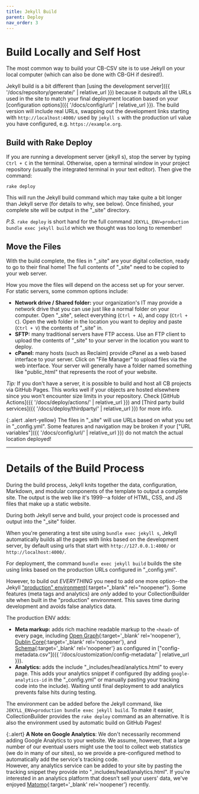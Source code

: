 ```yaml
---
title: Jekyll Build
parent: Deploy
nav_order: 3
---
```


# Build Locally and Self Host

The most common way to build your CB-CSV site is to use Jekyll on your local computer (which can also be done with CB-GH if desired!).

Jekyll build is a bit different than [using the development server]({{ '/docs/repository/generate/' | relative_url }}) because it outputs all the URLs used in the site to match your final deployment location based on your [configuration options]({{ '/docs/config/url/' | relative_url }}).
The build version will include real URLs, swapping out the development links starting with `http://localhost:4000/` used by `jekyll s` with the production url value you have configured, e.g. `https://example.org`.

## Build with Rake Deploy

If you are running a development server (jekyll s), stop the server by typing `Ctrl + C` in the terminal.
Otherwise, open a terminal window in your project repository (usually the integrated terminal in your text editor). 
Then give the command:

```
rake deploy
```

This will run the Jekyll build command which may take quite a bit longer than Jekyll serve (for details to why, see below). 
Once finished, your complete site will be output in the "_site" directory.

*P.S.* `rake deploy` is short hand for the full command `JEKYLL_ENV=production bundle exec jekyll build` which we thought was too long to remember!

## Move the Files

With the build complete, the files in "_site" are your digital collection, ready to go to their final home! 
The full contents of "_site" need to be copied to your web server.

How you move the files will depend on the access set up for your server. 
For static servers, some common options include:

- **Network drive / Shared folder:** your organization's IT may provide a network drive that you can use just like a normal folder on your computer. Open "_site", select everything (`Ctrl + A`), and copy (`Ctrl + C`). Open the web folder in the location you want to deploy and paste (`Ctrl + V`) the contents of "_site" in.
- **SFTP:** many traditional servers have FTP access. Use an FTP client to upload the contents of "_site" to your server in the location you want to deploy.
- **cPanel:** many hosts (such as Reclaim) provide cPanel as a web based interface to your server. Click on "File Manager" to upload files via the web interface. Your server will generally have a folder named something like "public_html" that represents the root of your website. 

*Tip:* If you don't have a server, it is possible to build and host all CB projects via GitHub Pages. 
This works well if your objects are hosted elsewhere since you won't encounter size limits in your repository.
Check [GitHub Actions]({{ '/docs/deploy/actions/' | relative_url }}) and [Third party build services]({{ '/docs/deploy/thirdparty/' | relative_url }}) for more info.

{:.alert .alert-yellow}
The files in "_site" will use URLs based on what you set in "_config.yml".
Some features and navigation may be broken if your ["URL variables"]({{ '/docs/config/url/' | relative_url }}) do not match the actual location deployed!

--------------

# Details of the Build Process

During the build process, Jekyll knits together the data, configuration, Markdown, and modular components of the template to output a complete site.
The output is the web like it's 1999--a folder of HTML, CSS, and JS files that make up a static website.

During both Jekyll serve and build, your project code is processed and output into the "_site" folder.

When you're generating a test site using `bundle exec jekyll s`, Jekyll automatically builds all the pages with links based on the development server, by default using urls that start with `http://127.0.0.1:4000/` or `http://localhost:4000/`. 

For deployment, the command `bundle exec jekyll build` builds the site using links based on the production URLs configured in "_config.yml".

However, to build out *EVERYTHING* you need to add one more option--the Jekyll ["production" environment](https://jekyllrb.com/docs/configuration/environments/){:target="_blank" rel="noopener"}.
Some features (meta tags and analytics) are *only* added to your CollectionBuilder site when built in the "production" environment.
This saves time during development and avoids false analytics data.

The production ENV adds:

- **Meta markup:** adds rich machine readable markup to the `<head>` of every page, including [Open Graph](https://opengraphprotocol.org/){:target='_blank' rel='noopener'}, [Dublin Core](https://www.dublincore.org/specifications/dublin-core/dcmi-terms/){:target='_blank' rel='noopener'}, and [Schema](https://schema.org/){:target='_blank' rel='noopener'} as configured in ["config-metadata.csv"]({{ '/docs/customization/config-metadata/' | relative_url }}).
- **Analytics:** adds the include "_includes/head/analytics.html" to every page. This adds your analytics snippet if configured (by adding `google-analytics-id` in the "_config.yml" or manually pasting your tracking code into the include). Waiting until final deployment to add analytics prevents false hits during testing.

The environment can be added before the Jekyll command, like `JEKYLL_ENV=production bundle exec jekyll build`. 
To make it easier, CollectionBuilder provides the `rake deploy` command as an alternative.
It is also the environment used by automatic build on GitHub Pages!

{:.alert}
**A Note on Google Analytics**: We don't necessarily recommend adding Google Analytics to your website. 
We assume, however, that a large number of our eventual users might use the tool to collect web statistics (we do in many of our sites), so we provide a pre-configured method to automatically add the service's tracking code. <br>
However, any analytics service can be added to your site by pasting the tracking snippet they provide into "_includes/head/analytics.html".
If you're interested in an analytics platform that doesn't sell your users' data, we've enjoyed [Matomo](https://matomo.org/){:target='_blank' rel='noopener'} recently.
